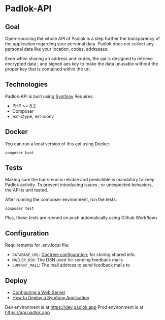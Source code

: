 # Padlok-API

## Goal

Open-sourcing the whole API of Padlok is a step further the transparency of the application regarding your personal data.
Padlok does not collect any personal data like your location, codes, addresses.

Even when sharing an address and codes, the api is designed to retrieve encrypted data ; and signed aes key to make the data unusable without the proper key that is contained within the url.

## Technologies

Padlok-API is built using [Symfony](https://symfony.com)
Requires:
- PHP >= 8.2
- Composer
- ext-ctype, ext-iconv

## Docker

You can run a local version of this api using Docker.

```
composer boot
```

## Tests

Making sure the back-end is reliable and predictible is mandatory to keep Padlok activity.
To prevent introducing issues ; or unexpected behaviors, the API is unit tested.

After running the composer environment, run the tests:
```
composer test
```

Plus, those tests are runned on push automatically using Github Workflows

## Configuration

Requirements for .env.local file:
- `DATABASE_URL`: [Doctrine configuration](https://symfony.com/doc/current/doctrine.html#configuring-the-database); for storing shared info.
- `MAILER_DSN`: The DSN used for sending feedback mails
- `SUPPORT_MAIL`: The mail address to send feedback mails to

## Deploy

- [Configuring a Web Server](https://symfony.com/doc/current/setup/web_server_configuration.html)
- [How to Deploy a Symfony Application](https://symfony.com/doc/current/deployment.html)

Dev environment is at https://dev.padlok.app
Prod environment is at https://api.padlok.app

